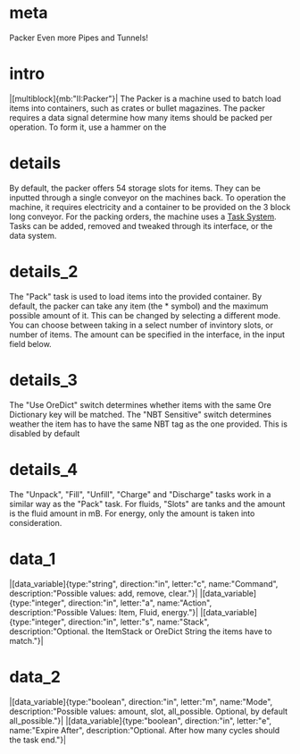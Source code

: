 # meta
Packer
Even more Pipes and Tunnels!

# intro
|[multiblock]{mb:"II:Packer"}|
The Packer is a machine used to batch load items into containers, such as crates or bullet magazines. The packer requires a data signal determine how many items should be packed per operation.
To form it, use a hammer on the 

# details
By default, the packer offers 54 storage slots for items. They can be inputted through a single conveyor on the machines back.
To operation the machine, it requires electricity and a container to be provided on the 3 block long conveyor.
For the packing orders, the machine uses a [Task System](task_system.md). Tasks can be added, removed and tweaked through its interface, or the data system.

# details_2
The "Pack" task is used to load items into the provided container. By default, the packer can take any item (the * symbol) and the maximum possible amount of it. This can be changed by selecting a different mode. You can choose between taking in a select number of invintory slots, or number of items. The amount can be specified in the interface, in the input field below.

# details_3
The "Use OreDict" switch determines whether items with the same Ore Dictionary key will be matched. The "NBT Sensitive" switch determines weather the item has to have the same NBT tag as the one provided. This is disabled by default  

# details_4
The "Unpack", "Fill", "Unfill", "Charge" and "Discharge" tasks work in a similar way as the "Pack" task. For fluids, "Slots" are tanks and the amount is the fluid amount in mB. For energy, only the amount is taken into consideration.

# data_1
|[data_variable]{type:"string", direction:"in", letter:"c", name:"Command", description:"Possible values: add, remove, clear."}|
|[data_variable]{type:"integer", direction:"in", letter:"a", name:"Action", description:"Possible Values: Item, Fluid, energy."}|
|[data_variable]{type:"integer", direction:"in", letter:"s", name:"Stack", description:"Optional. the ItemStack or OreDict String the items have to match."}|

# data_2
|[data_variable]{type:"boolean", direction:"in", letter:"m", name:"Mode", description:"Possible values: amount, slot, all_possible. Optional, by default all_possible."}|
|[data_variable]{type:"boolean", direction:"in", letter:"e", name:"Expire After", description:"Optional. After how many cycles should the task end."}|